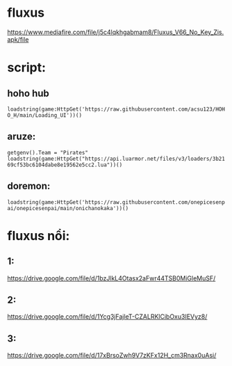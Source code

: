 # fluxus
https://www.mediafire.com/file/j5c4lqkhgabmam8/Fluxus_V66_No_Key_Zis.apk/file


# script:

## hoho hub
```loadstring(game:HttpGet('https://raw.githubusercontent.com/acsu123/HOHO_H/main/Loading_UI'))()```

## aruze:
`getgenv().Team = "Pirates"
loadstring(game:HttpGet("https://api.luarmor.net/files/v3/loaders/3b2169cf53bc6104dabe8e19562e5cc2.lua"))()`
## doremon:
```loadstring(game:HttpGet('https://raw.githubusercontent.com/onepicesenpai/onepicesenpai/main/onichanokaka'))()```

# fluxus nổi: 
## 1:
https://drive.google.com/file/d/1bzJlkL4Otasx2aFwr44TSB0MiGleMuSF/
## 2:
https://drive.google.com/file/d/1Ycg3jFajleT-CZALRKlCibOxu3IEVyz8/
## 3:
https://drive.google.com/file/d/17xBrsoZwh9V7zKFx12H_cm3Rnax0uAsi/

